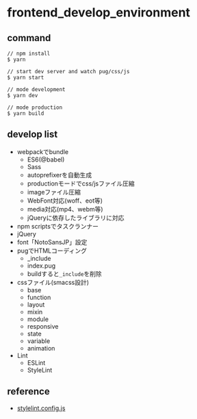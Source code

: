 # frontend_develop_environment

## command

``` terminal
// npm install
$ yarn

// start dev server and watch pug/css/js
$ yarn start

// mode development
$ yarn dev

// mode production
$ yarn build
```

## develop list

- webpackでbundle
    - ES6(@babel)
    - Sass
    - autoprefixerを自動生成
    - productionモードでcss/jsファイル圧縮
    - imageファイル圧縮
    - WebFont対応(woff、eot等)
    - media対応(mp4、webm等)
    - jQueryに依存したライブラリに対応
- npm scriptsでタスクランナー
- jQuery
- font「NotoSansJP」設定
- pugでHTMLコーディング
    - _include
    - index.pug
    - buildすると`_include`を削除
- cssファイル(smacss設計)
    - base
    - function
    - layout
    - mixin
    - module
    - responsive
    - state
    - variable
    - animation
- Lint
    - ESLint
    - StyleLint
    
## reference

- [stylelint.config.js](https://gist.github.com/buchiya4th/f4ca1be2ab98ee5a8098fa68a93e752c)
    

